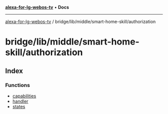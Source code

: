 [**alexa-for-lg-webos-tv**](../../../../../README.md) • **Docs**

***

[alexa-for-lg-webos-tv](../../../../../modules.md) / bridge/lib/middle/smart-home-skill/authorization

# bridge/lib/middle/smart-home-skill/authorization

## Index

### Functions

- [capabilities](functions/capabilities.md)
- [handler](functions/handler.md)
- [states](functions/states.md)
